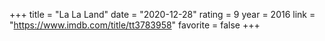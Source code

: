 +++
title = "La La Land"
date = "2020-12-28"
rating = 9
year = 2016
link = "https://www.imdb.com/title/tt3783958"
favorite = false
+++
